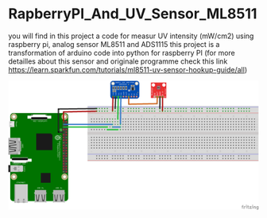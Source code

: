 # RapberryPI_And_UV_Sensor_ML8511
you will find in this project a code for measur UV intensity (mW/cm2) using raspberry pi, analog sensor ML8511 and ADS1115
this project is a transformation of arduino code into python for raspberry PI (for more detailles about this sensor and originale programme check this link https://learn.sparkfun.com/tutorials/ml8511-uv-sensor-hookup-guide/all)

![](ML8511%20with%20raspberry.png) 
